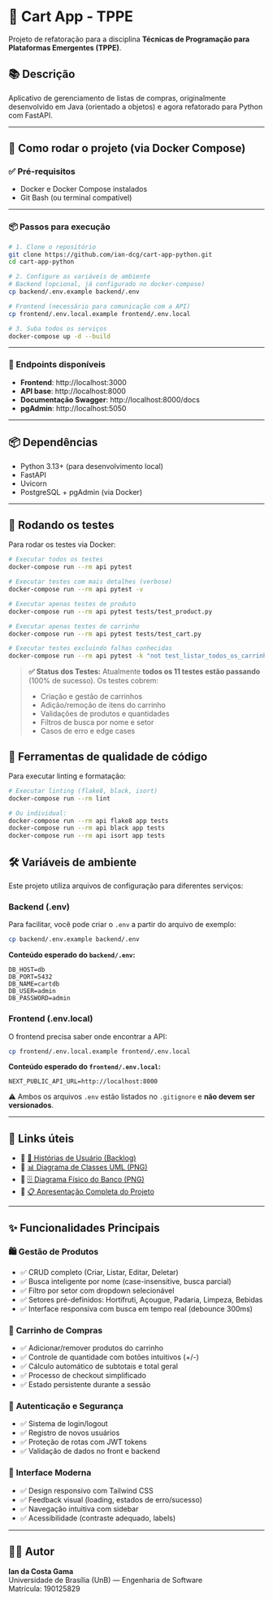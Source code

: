 # 🛒 Cart App - TPPE

Projeto de refatoração para a disciplina **Técnicas de Programação para Plataformas Emergentes (TPPE)**.

## 📚 Descrição

Aplicativo de gerenciamento de listas de compras, originalmente desenvolvido em Java (orientado a objetos) e agora refatorado para Python com FastAPI.

---

## 🚀 Como rodar o projeto (via Docker Compose)

### ✅ Pré-requisitos

- Docker e Docker Compose instalados
- Git Bash (ou terminal compatível)

---

### 📦 Passos para execução

```bash
# 1. Clone o repositório
git clone https://github.com/ian-dcg/cart-app-python.git
cd cart-app-python

# 2. Configure as variáveis de ambiente
# Backend (opcional, já configurado no docker-compose)
cp backend/.env.example backend/.env

# Frontend (necessário para comunicação com a API)
cp frontend/.env.local.example frontend/.env.local

# 3. Suba todos os serviços
docker-compose up -d --build
```

---

### 🔗 Endpoints disponíveis

- **Frontend**: http://localhost:3000
- **API base**: http://localhost:8000
- **Documentação Swagger**: http://localhost:8000/docs
- **pgAdmin**: http://localhost:5050

---

## 📦 Dependências

- Python 3.13+ (para desenvolvimento local)
- FastAPI
- Uvicorn
- PostgreSQL + pgAdmin (via Docker)

---

## 🧪 Rodando os testes

Para rodar os testes via Docker:

```bash
# Executar todos os testes
docker-compose run --rm api pytest

# Executar testes com mais detalhes (verbose)
docker-compose run --rm api pytest -v

# Executar apenas testes de produto
docker-compose run --rm api pytest tests/test_product.py

# Executar apenas testes de carrinho
docker-compose run --rm api pytest tests/test_cart.py

# Executar testes excluindo falhas conhecidas
docker-compose run --rm api pytest -k "not test_listar_todos_os_carrinhos"
```

> **✅ Status dos Testes:** Atualmente **todos os 11 testes estão passando** (100% de sucesso). Os testes cobrem:
>
> - Criação e gestão de carrinhos
> - Adição/remoção de itens do carrinho
> - Validações de produtos e quantidades
> - Filtros de busca por nome e setor
> - Casos de erro e edge cases

## 🔧 Ferramentas de qualidade de código

Para executar linting e formatação:

```bash
# Executar linting (flake8, black, isort)
docker-compose run --rm lint

# Ou individual:
docker-compose run --rm api flake8 app tests
docker-compose run --rm api black app tests
docker-compose run --rm api isort app tests
```

## 🛠️ Variáveis de ambiente

Este projeto utiliza arquivos de configuração para diferentes serviços:

### Backend (.env)

Para facilitar, você pode criar o `.env` a partir do arquivo de exemplo:

```bash
cp backend/.env.example backend/.env
```

**Conteúdo esperado do `backend/.env`:**

```
DB_HOST=db
DB_PORT=5432
DB_NAME=cartdb
DB_USER=admin
DB_PASSWORD=admin
```

### Frontend (.env.local)

O frontend precisa saber onde encontrar a API:

```bash
cp frontend/.env.local.example frontend/.env.local
```

**Conteúdo esperado do `frontend/.env.local`:**

```
NEXT_PUBLIC_API_URL=http://localhost:8000
```

⚠️ Ambos os arquivos `.env` estão listados no `.gitignore` e **não devem ser versionados**.

---

## 🔗 Links úteis

- 🔹 [📄 Histórias de Usuário (Backlog)](./backend/docs/backlog/historias_de_usuario.md)
- 🔹 [📊 Diagrama de Classes UML (PNG)](./backend/docs/uml/diagrama_UML.png)
- 🔹 [🗄️ Diagrama Físico do Banco (PNG)](./backend/docs/diagrama%20físico/diagrama_fisico.png)
- 🔹 [📋 Apresentação Completa do Projeto](./APRESENTACAO.md)

---

## ✨ Funcionalidades Principais

### 🛍️ **Gestão de Produtos**

- ✅ CRUD completo (Criar, Listar, Editar, Deletar)
- ✅ Busca inteligente por nome (case-insensitive, busca parcial)
- ✅ Filtro por setor com dropdown selecionável
- ✅ Setores pré-definidos: Hortifruti, Açougue, Padaria, Limpeza, Bebidas
- ✅ Interface responsiva com busca em tempo real (debounce 300ms)

### 🛒 **Carrinho de Compras**

- ✅ Adicionar/remover produtos do carrinho
- ✅ Controle de quantidade com botões intuitivos (+/-)
- ✅ Cálculo automático de subtotais e total geral
- ✅ Processo de checkout simplificado
- ✅ Estado persistente durante a sessão

### 🔐 **Autenticação e Segurança**

- ✅ Sistema de login/logout
- ✅ Registro de novos usuários
- ✅ Proteção de rotas com JWT tokens
- ✅ Validação de dados no front e backend

### 🎨 **Interface Moderna**

- ✅ Design responsivo com Tailwind CSS
- ✅ Feedback visual (loading, estados de erro/sucesso)
- ✅ Navegação intuitiva com sidebar
- ✅ Acessibilidade (contraste adequado, labels)

---

## 👨‍💻 Autor

**Ian da Costa Gama**  
Universidade de Brasília (UnB) — Engenharia de Software  
Matrícula: 190125829

